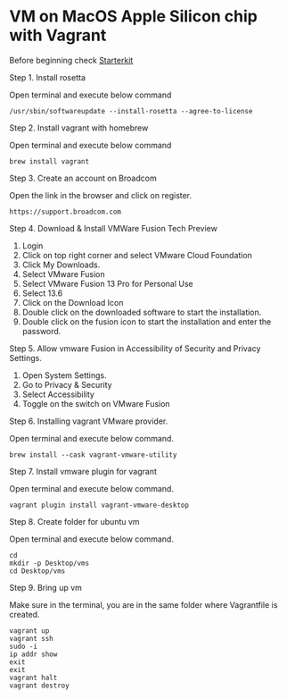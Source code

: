 #  VM on MacOS Apple Silicon chip with Vagrant

Before beginning check [Starterkit]()

Step 1. Install rosetta

Open terminal and execute below command
```
/usr/sbin/softwareupdate --install-rosetta --agree-to-license
```
Step 2. Install vagrant with homebrew

Open terminal and execute below command
```
brew install vagrant
```
Step 3. Create an account on Broadcom

Open the link in the browser and click on register.
```
https://support.broadcom.com
```
Step 4. Download & Install VMWare Fusion Tech Preview
  1. Login
  2. Click on top right corner and select VMware Cloud Foundation
  3. Click My Downloads.
  4. Select VMware Fusion
  5. Select VMware Fusion 13 Pro for Personal Use
  6. Select 13.6
  7. Click on the Download Icon
  8. Double click on the downloaded software to start the installation.
  9. Double click on the fusion icon to start the installation and enter the password.

Step 5. Allow vmware Fusion in Accessibility of Security and Privacy Settings.
  1. Open System Settings.
  2. Go to Privacy & Security
  3. Select Accessibility
  4. Toggle on the switch on VMware Fusion

Step 6. Installing vagrant VMware provider.

Open terminal and execute below command.
```
brew install --cask vagrant-vmware-utility
```
Step 7. Install vmware plugin for vagrant

Open terminal and execute below command.
```
vagrant plugin install vagrant-vmware-desktop
```
Step 8. Create folder for ubuntu vm

Open terminal and execute below command.
```
cd
mkdir -p Desktop/vms
cd Desktop/vms
```
Step 9. Bring up vm

Make sure in the terminal, you are in the same folder where Vagrantfile is created.
```
vagrant up
vagrant ssh
sudo -i
ip addr show
exit
exit
vagrant halt
vagrant destroy
```